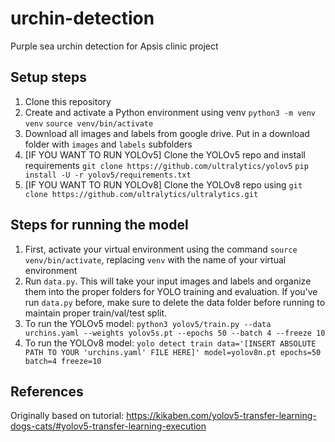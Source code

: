 # urchin-detection
Purple sea urchin detection for Apsis clinic project


## Setup steps
1. Clone this repository
2. Create and activate a Python environment using venv
   `python3 -m venv venv`
   `source venv/bin/activate`
3. Download all images and labels from google drive. Put in a download folder with `images` and `labels` subfolders
4. [IF YOU WANT TO RUN YOLOv5] Clone the YOLOv5 repo and install requirements
   `git clone https://github.com/ultralytics/yolov5`
   `pip install -U -r yolov5/requirements.txt`
5. [IF YOU WANT TO RUN YOLOv8] Clone the YOLOv8 repo using `git clone https://github.com/ultralytics/ultralytics.git`


## Steps for running the model

1. First, activate your virtual environment using the command `source venv/bin/activate`, replacing `venv` with the name of your virtual environment
2. Run `data.py`. This will take your input images and labels and organize them into the proper folders for YOLO training and evaluation. If you've run `data.py` before, make sure to delete the data folder before running to maintain proper train/val/test split.
3. To run the YOLOv5 model: `python3 yolov5/train.py --data urchins.yaml --weights yolov5s.pt --epochs 50 --batch 4 --freeze 10`
4. To run the YOLOv8 model: `yolo detect train data='[INSERT ABSOLUTE PATH TO YOUR 'urchins.yaml' FILE HERE]' model=yolov8n.pt epochs=50 batch=4 freeze=10`

## References
Originally based on tutorial: https://kikaben.com/yolov5-transfer-learning-dogs-cats/#yolov5-transfer-learning-execution
